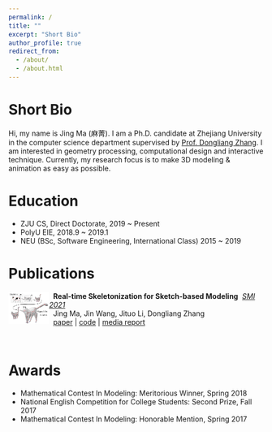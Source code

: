 ```yaml
---
permalink: /
title: ""
excerpt: "Short Bio"
author_profile: true
redirect_from: 
  - /about/
  - /about.html
---
```


Short Bio
======
Hi, my name is Jing Ma (麻菁). I am a Ph.D. candidate at Zhejiang University in the computer science department supervised by [Prof. Dongliang Zhang](https://person.zju.edu.cn/en/0012126#0). I am interested in geometry processing, computational design and interactive technique. Currently, my research focus is to make 3D modeling & animation as easy as possible.

Education
======
- ZJU CS, Direct Doctorate, 2019 ~ Present
- PolyU EIE, 2018.9 ~ 2019.1
- NEU (BSc, Software Engineering, International Class) 2015 ~ 2019


Publications
======
<img width="80" align="left" src="../images/RealSkel.png"/> 

&nbsp; __Real-time Skeletonization for Sketch-based Modeling__ &nbsp;*[SMI 2021](https://smi2021.github.io/)*<br/>
&nbsp;  Jing Ma, Jin Wang, Jituo Li, Dongliang Zhang <br/>
&nbsp;  [paper](https://dl.acm.org/doi/abs/10.1016/j.cag.2021.11.005) | [code](https://github.com/jingma-git/RealSkel) | [media report](https://baijiahao.baidu.com/s?id=1718376969935755339&wfr=spider&for=pc)

<br/>

Awards
======
- Mathematical Contest In Modeling: Meritorious Winner, Spring 2018
- National English Competition for College Students: Second Prize, Fall 2017
- Mathematical Contest In Modeling: Honorable Mention, Spring 2017

